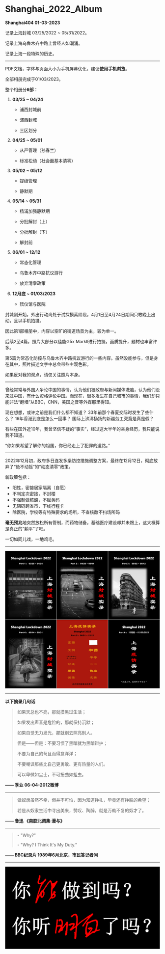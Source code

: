 # Shanghai_2022_Album

**Shanghai404   01-03-2023**

 

记录上海封城 03/25/2022 ~ 05/31/2022。

记录上海乌鲁木齐中路上曾经人如潮涌。

记录上海一段特殊的历史。



---

PDF文档，字体与页面大小为手机屏幕优化，建议**使用手机浏览**。

全部相册完成于01/03/2023。

 

整个相册分**6部**：

1. **03/25 ~ 04/24**

   - 浦西封城前

   - 浦西封城

   - 三区划分

2. **04/25 ~ 05/01**

   - 从严管理（孙春兰）

   - 标准松动（社会面基本清零）

3. **05/02 ~ 05/12**

   - 提级管理

   - 静默期

4. **05/14 ~ 05/31**

   - 杨浦加强静默期

   - 分批解封（上）

   - 分批解封（下）

   - 解封前

5. **06/01 ~ 12/12**

   - 常态化管理

   - 乌鲁木齐中路抗议游行

   - 放弃清零政策

6. **12月底 ~ 01/03/2023**
   - 殡仪馆与医院

 

封城刚开始，外出行动尚处于试探摸索阶段，4月1日至4月24日期间只敢晚上出动，且以手机拍摄。

因此第1部相册中，内容以空旷的街道场景为主，较为单一。

后续2至4篇，照片大部分以佳能G5x MarkⅡ进行拍摄，画质提升，题材也丰富许多。

第5篇为常态化防控与乌鲁木齐中路抗议游行的一些内容。虽然没能参与，但是身在其中，照片描述文字中总会带些主观色彩。

如果反对我的观点，请仅关注照片本身。

 

---

曾经常常与外国人争论中国的事情，认为他们被政府与新闻媒体洗脑，认为他们没来过中国，有什么资格评论中国。而现在，很多发生在自己城市的事情，我们却只能非法“翻墙”从BBC，CNN，美国之音等外媒那里得知。

现在想想，或许之前是我们什么都不知道？ 33年前那个春夏交际时发生了些什么？ 19年香港到底是怎么一回事？ 国际上沸沸扬扬的新疆劳工究竟是真是假？

有些在国外近10年，我曾坚信不疑的“事实”，经过这大半年的亲身经历，我只能说我不知道。

“你如果希望了解你的祖国，你已经走上了犯罪的道路。”

 

---

2022年12月初，政府多日连发多条防控措施调整方案，最终在12月12日，彻底放弃了“绝不动摇”的“动态清零”政策。

 

新政策包括：

- 阳性，密接居家隔离（自愿）
- 不判定次密接，不封楼
- 不强制做核酸，不赋黄码
- 无阻碍跨省市，下线行程卡
- 除医院，学校等有特殊要求的场所，不查核酸不扫场所码

 

**毫无预兆**地突然放松所有管制，而药物储备，基础医疗建设却并未跟上，这大概算是真正的“躺平”了吧。

一切如同儿戏，一地鸡毛。



---

![](./cover_page.jpg)


---

**以下摘录几句话**

 

> 如果天总也不亮，那就摸黑过生活；
>
> 如果发出声音是危险的，那就保持沉默；
>
> 如果自觉无力发光，那就别去照亮别人。
>
> 但是——但是：不要习惯了黑暗就为黑暗辩护；
>
> 不要为自己的苟且而得意洋洋；
>
> 不要嘲讽那些比自己更勇敢、更有热量的人们。
>
> 可以卑微如尘士，不可扭曲如蛆虫。



**—— 季业 06-04-2012微博**

---



> 做奴隶虽然不幸，但并不可怕，因为知道挣扎，毕竟还有挣脱的希望；
>
> 若是从奴隶生活中寻出美来，赞叹、陶醉，就是万劫不复的奴才了。
>

 

**—— 鲁迅 《南腔北调集·漫与》**



---

> \- "Why?"
>
> \- "Why? I Think It's My Duty."
>

 

**—— BBC纪录片 1989年6月北京，市民答记者问**



---

![lwl](./lwl.png)
